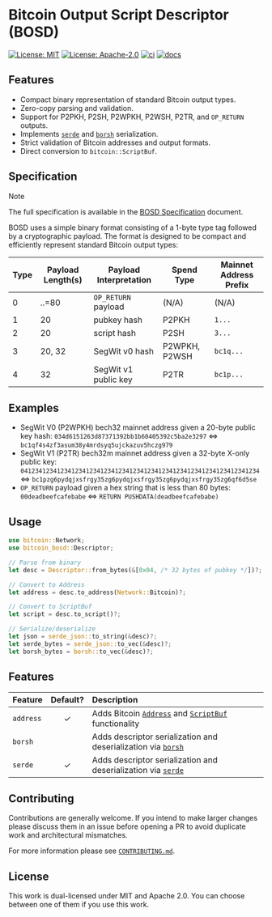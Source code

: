 # Bitcoin Output Script Descriptor (BOSD)

[![License: MIT](https://img.shields.io/badge/License-MIT-blue.svg)](https://opensource.org/licenses/MIT)
[![License: Apache-2.0](https://img.shields.io/badge/License-Apache-blue.svg)](https://opensource.org/licenses/apache-2-0)
[![ci](https://github.com/alpenlabs/bitcoin-bosd/actions/workflows/lint.yml/badge.svg?event=push)](https://github.com/alpenlabs/bitcoin-bosd/actions)
[![docs](https://img.shields.io/badge/docs-bosd-orange)](https://docs.rs/bitcoin-bosd)

## Features

- Compact binary representation of standard Bitcoin output types.
- Zero-copy parsing and validation.
- Support for P2PKH, P2SH, P2WPKH, P2WSH, P2TR, and `OP_RETURN` outputs.
- Implements [`serde`](https://serde.rs) and [`borsh`](https://borsh.io) serialization.
- Strict validation of Bitcoin addresses and output formats.
- Direct conversion to `bitcoin::ScriptBuf`.

## Specification

> [!NOTE]
> The full specification is available in
> the [BOSD Specification](SPECIFICATION.md) document.

BOSD uses a simple binary format consisting of
a 1-byte type tag followed by a cryptographic payload.
The format is designed to be compact
and efficiently represent standard Bitcoin output types:

| Type | Payload Length(s) | Payload Interpretation | Spend Type    | Mainnet Address Prefix |
| ---- | ----------------- | ---------------------- | ------------- | ---------------------- |
| 0    | ..=80             | `OP_RETURN` payload    | (N/A)         | (N/A)                  |
| 1    | 20                | pubkey hash            | P2PKH         | `1...`                 |
| 2    | 20                | script hash            | P2SH          | `3...`                 |
| 3    | 20, 32            | SegWit v0 hash         | P2WPKH, P2WSH | `bc1q...`              |
| 4    | 32                | SegWit v1 public key   | P2TR          | `bc1p...`              |

## Examples

- SegWit V0 (P2WPKH) bech32 mainnet address given a 20-byte public key hash:
  `034d6151263d87371392bb1b60405392c5ba2e3297` $\iff$ `bc1qf4s4zf3asum38y4mrdsyq5ujckazuv5hczg979`
- SegWit V1 (P2TR) bech32m mainnet address given a 32-byte X-only public key:
  `041234123412341234123412341234123412341234123412341234123412341234`
  $\iff$ `bc1pzg6pydqjxsfrgy35zg6pydqjxsfrgy35zg6pydqjxsfrgy35zg6qf6d5se`
- `OP_RETURN` payload given a hex string that is less than 80 bytes:
  `00deadbeefcafebabe` $\iff$ `RETURN PUSHDATA(deadbeefcafebabe)`

## Usage

```rust
use bitcoin::Network;
use bitcoin_bosd::Descriptor;

// Parse from binary
let desc = Descriptor::from_bytes(&[0x04, /* 32 bytes of pubkey */])?;

// Convert to Address
let address = desc.to_address(Network::Bitcoin)?;

// Convert to ScriptBuf
let script = desc.to_script()?;

// Serialize/deserialize
let json = serde_json::to_string(&desc)?;
let serde_bytes = serde_json::to_vec(&desc)?;
let borsh_bytes = borsh::to_vec(&desc)?;
```

## Features

| Feature   | Default? | Description                                                                                                                                                                        |
| :-------- | :------: | :--------------------------------------------------------------------------------------------------------------------------------------------------------------------------------- |
| `address` |    ✓     | Adds Bitcoin [`Address`](https://docs.rs/bitcoin/latest/bitcoin/struct.Address.html) and [`ScriptBuf`](https://docs.rs/bitcoin/latest/bitcoin/struct.ScriptBuf.html) functionality |
| `borsh`   |          | Adds descriptor serialization and deserialization via [`borsh`](https://borsh.io)                                                                                                  |
| `serde`   |    ✓     | Adds descriptor serialization and deserialization via [`serde`](https://serde.rs)                                                                                                  |

## Contributing

Contributions are generally welcome.
If you intend to make larger changes please discuss them in an issue
before opening a PR to avoid duplicate work and architectural mismatches.

For more information please see [`CONTRIBUTING.md`](/CONTRIBUTING.md).

## License

This work is dual-licensed under MIT and Apache 2.0.
You can choose between one of them if you use this work.
